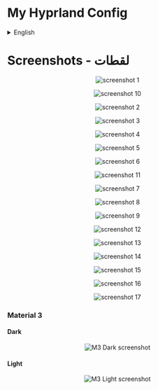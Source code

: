 # My Hyprland Config

<details>

<summary>English</summary>

**Note:** This configuration is a work in progress, and I will continue to add more features as time permits.

### Required dependencies:

-   [Hyprland](https://wiki.hyprland.org/Getting-Started/Installation/)
-   [AGS](https://github.com/Aylur/ags/wiki/installation)
-   Wofi
-   network-manager-applet
-   playerctl
-   polkit-kde-agent
-   ttf-font-awesome-5
-   qt5ct
-   Dolphin
-   brightnessctl
-   gammastep
-   wl-clipboard
-   hyprpicker
-   sysstat
-   bc
-   kitty
-   sassc
-   systemsettings
-   ttf-font-awesome-5
-   acpi
-   fish
-   [KDE Material You Colors](https://github.com/luisbocanegra/kde-material-you-colors)

### Optional dependencies:

-   strawberry
-   easyeffects
-   nwg-look
-   blueman
-   telegram-desktop
-   discord
-   qt5-gsettings
-   kvantum
-   lightly-qt
-   konsole
-   vs code
-   firefox

## Installing:

### Installing dependencies for Arch Users:

```bash
yay -S base-devel strawberry brightnessctl network-manager-applet telegram-desktop wofi qt5-gsettings konsole blueman ark dolphin ffmpegthumbs playerctl lightly-qt kvantum polkit-kde-agent ttf-font-awesome-5 jq gufw qt5ct tar gammastep wl-clipboard nwg-look-bin visual-studio-code-bin firefox easyeffects hyprpicker discord hyprshot-git bc sysstat kitty sassc systemsettings ttf-font-awesome-5 orchis-theme-git acpi fish kde-material-you-colors
```

**Note:** If you use an operating system other than Arch, you will need to install all required dependencies. The specific steps may vary depending on your distro.

#### Example:

-   For **Debian/Ubuntu-based** systems, you can install dependencies using `apt install` or search using `apt search hyprland`.
-   On **Fedora/RHEL**, use `dnf install` or `yum install`
-   For other package managers, search for each dependency and install using your system's package manager.

### Setting up files:

    git clone git@github.com:AhmedSaadi0/my-hyprland-config.git

    # backup your files
    mv ~/.config/hypr/ ~/.config/hypr-old
    mv ~/.config/ags/ ~/.config/ags-old
    mv ~/.config/wofi/ ~/.config/wofi-old
    cp ~/.config/fish/config.fish ~/.config/fish/config.back.fish

    # copy files
    cp -r my-hyprland-config ~/.config/hypr
    cp -r ~/.config/hypr/configs/ags ~/.config/ags
    cp -r ~/.config/hypr/configs/wofi ~/.config/wofi
    cp ~/.config/hypr/configs/config.fish ~/.config/fish/config.fish

    # set permissions for scripts
    sudo chmod +x ~/.config/hypr/scripts/*
    sudo chmod +x ~/.config/ags/scripts/*

    # setup environment
    sudo cp /etc/environment /etc/environmentOLD
    echo 'QT_QPA_PLATFORMTHEME=qt5ct' | sudo tee -a /etc/environment

    # copy theme files
    mkdir ~/.local/share/color-schemes/
    cp ~/.config/ags/modules/theme/plasma-colors/* ~/.local/share/color-schemes/
    cp ~/.config/hypr/configs/qt5ct.conf ~/.config/qt5ct/

    mkdir ~/.fonts
    cp -r ~/.config/hypr/configs/.fonts/* ~/.fonts

    mkdir ~/.local/share/icons
    tar xvf ~/.config/hypr/configs/icons/BeautySolar.tar.gz -C ~/.local/share/icons
    tar xvf ~/.config/hypr/configs/icons/Delight-brown-dark.tar.gz -C ~/.local/share/icons
    tar xvf ~/.config/hypr/configs/icons/Gradient-Dark-Icons.tar.gz -C ~/.local/share/icons
    tar xvf ~/.config/hypr/configs/icons/Infinity-Dark-Icons.tar.gz -C ~/.local/share/icons
    tar xvf ~/.config/hypr/configs/icons/kora-grey-light-panel.tar.gz -C ~/.local/share/icons
    tar xvf ~/.config/hypr/configs/icons/Magma.tar.gz -C ~/.local/share/icons
    tar xvf ~/.config/hypr/configs/icons/NeonIcons.tar.gz -C ~/.local/share/icons
    tar xvf ~/.config/hypr/configs/icons/la-capitaine-icon-theme.tar.gz -C ~/.local/share/icons
    tar xvf ~/.config/hypr/configs/icons/oomox-aesthetic-dark.tar.gz -C ~/.local/share/icons
    tar xvf ~/.config/hypr/configs/icons/Vivid-Dark-Icons.tar.gz -C ~/.local/share/icons
    tar xvf ~/.config/hypr/configs/icons/Windows11-red-dark.tar.gz -C ~/.local/share/icons
    tar xvf ~/.config/hypr/configs/icons/Zafiro-Nord-Dark-Black.tar.gz -C ~/.local/share/icons

    mkdir ~/.themes
    tar xvf ~/.config/hypr/configs/gtk-themes/Cabinet-Light-Orange.tar.gz -C ~/.themes
    tar xvf ~/.config/hypr/configs/gtk-themes/Kimi-dark.tar.gz -C ~/.themes
    tar xvf ~/.config/hypr/configs/gtk-themes/Nordic-darker-standard-buttons.tar.gz -C ~/.themes
    tar xvf ~/.config/hypr/configs/gtk-themes/Orchis-Green-Dark-Compact.tar.gz -C ~/.themes
    tar xvf ~/.config/hypr/configs/gtk-themes/Shades-of-purple.tar.xz -C ~/.themes
    tar xvf ~/.config/hypr/configs/gtk-themes/Tokyonight-Dark-BL.tar.gz -C ~/.themes
    tar xvf ~/.config/hypr/configs/gtk-themes/Dracula.tar.gz -C ~/.themes

### You can change system fonts if you want to 'JF Flat' to have the same font I had

### Creating crontab for battery 40-80 rule:

    VISUAL=/usr/bin/nano crontab -e
    * * * * * ~/.config/hypr/scripts/battery.sh

### Change weather & prayer times location

-   From the settings file in `.configs/ags/modules/settings.js`

```javascript
weather:{
	// provider is 'ar.wttr.in'
	language: 'ar', // Not implemented yot - only arabic is supported
	location: 'sanaa',
	format: 'j1',
},
prayerTimes:{
	// provider is 'api.aladhan.com'
	city: 'sanaa',
	country: 'yemen',
},
```

### Setting up Material 3 theme

-   You need to have [KDE Material You Colors](https://github.com/luisbocanegra/kde-material-you-colors) installed on your system

_If you use Arch you can install it from aur_

```Arch
yay -S kde-material-you-colors
```

-   Change wallpapers paths for dark & light themes in `modules/theme/themes.js`
-   `wallpaper_path: "path/to/folder"`
-   `interval: time_in_millisecond`

```javascript
const dynamicM3Dark = {
    wallpaper_path: `/media/shared/Pictures/wallpapers/dark`,
    interval: 15 * 60 * 1000,
    ...other_settings,
};
const dynamicM3Light = {
    wallpaper_path: `/media/shared/Pictures/wallpapers/light`,
    interval: 15 * 60 * 1000,
    ...other_settings,
};
```

</details>

# Screenshots - لقطات

<p align='center'>
	<img alt='screenshot 1' src='https://github.com/AhmedSaadi0/my-hyprland-config/blob/main/screenshots/1.png'/>
</p>
<p align='center'>
	<img alt='screenshot 10' src='https://github.com/AhmedSaadi0/my-hyprland-config/blob/main/screenshots/10.png'/>
</p>
<p align='center'>
	<img alt='screenshot 2' src='https://github.com/AhmedSaadi0/my-hyprland-config/blob/main/screenshots/2.png'/>
</p>
<p align='center'>
	<img alt='screenshot 3' src='https://github.com/AhmedSaadi0/my-hyprland-config/blob/main/screenshots/3.png'/>
</p>
<p align='center'>
	<img alt='screenshot 4' src='https://github.com/AhmedSaadi0/my-hyprland-config/blob/main/screenshots/4.png'/>
</p>
<p align='center'>
	<img alt='screenshot 5' src='https://github.com/AhmedSaadi0/my-hyprland-config/blob/main/screenshots/5.png'/>
</p>
<p align='center'>
	<img alt='screenshot 6' src='https://github.com/AhmedSaadi0/my-hyprland-config/blob/main/screenshots/6.png'/>
</p>
<p align='center'>
	<img alt='screenshot 11' src='https://github.com/AhmedSaadi0/my-hyprland-config/blob/main/screenshots/11.png'/>
</p>
<p align='center'>
	<img alt='screenshot 7' src='https://github.com/AhmedSaadi0/my-hyprland-config/blob/main/screenshots/7.png'/>
</p>
<p align='center'>
	<img alt='screenshot 8' src='https://github.com/AhmedSaadi0/my-hyprland-config/blob/main/screenshots/8.png'/>
</p>
<p align='center'>
	<img alt='screenshot 9' src='https://github.com/AhmedSaadi0/my-hyprland-config/blob/main/screenshots/9.png'/>
</p>
<p align='center'>
	<img alt='screenshot 12' src='https://github.com/AhmedSaadi0/my-hyprland-config/blob/main/screenshots/12.png'/>
</p>
<p align='center'>
	<img alt='screenshot 13' src='https://github.com/AhmedSaadi0/my-hyprland-config/blob/main/screenshots/13.png'/>
</p>
<p align='center'>
	<img alt='screenshot 14' src='https://github.com/AhmedSaadi0/my-hyprland-config/blob/main/screenshots/14.png'/>
</p>
<p align='center'>
	<img alt='screenshot 15' src='https://github.com/AhmedSaadi0/my-hyprland-config/blob/main/screenshots/15.png'/>
</p>
<p align='center'>
	<img alt='screenshot 16' src='https://github.com/AhmedSaadi0/my-hyprland-config/blob/main/screenshots/16.png'/>
</p>
<p align='center'>
	<img alt='screenshot 17' src='https://github.com/AhmedSaadi0/my-hyprland-config/blob/main/screenshots/17.png'/>
</p>

### Material 3

#### Dark

<p align='center'>
	<img alt='M3 Dark screenshot' src='https://github.com/AhmedSaadi0/my-hyprland-config/blob/main/screenshots/18.png'/>
</p>

#### Light

<p align='center'>
	<img alt='M3 Light screenshot' src='https://github.com/AhmedSaadi0/my-hyprland-config/blob/main/screenshots/19.png'/>
</p>
